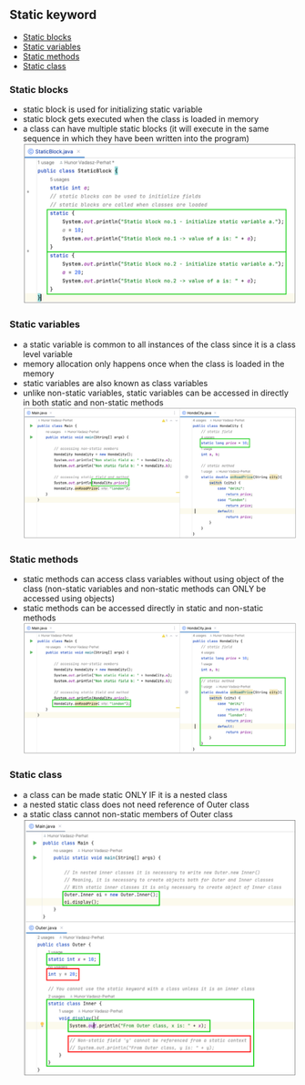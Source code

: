 ## Static keyword
- [Static blocks](#static-blocks)
- [Static variables](#static-variables)
- [Static methods](#static-methods)
- [Static class](#static-class)

### Static blocks
- static block is used for initializing static variable
- static block gets executed when the class is loaded in memory
- a class can have multiple static blocks (it will execute in the same sequence in which they have been written into the program)
  ![Static block](https://github.com/HunorVadaszPerhat/java_lang_specs/blob/main/images/static_blocks.png)

### Static variables
- a static variable is common to all instances of the class since it is a class level variable
- memory allocation only happens once when the class is loaded in the memory
- static variables are also known as class variables
- unlike non-static variables, static variables can be accessed in directly in both static and non-static methods
  ![Static variable](https://github.com/HunorVadaszPerhat/java_lang_specs/blob/main/images/static_variable.png)

### Static methods
- static methods can access class variables without using object of the class (non-static variables and non-static methods can ONLY be accessed using objects)
- static methods can be accessed directly in static and non-static methods
![Static methods](https://github.com/HunorVadaszPerhat/java_lang_specs/blob/main/images/static_methods.png)

### Static class
- a class can be made static ONLY IF it is a nested class
- a nested static class does not need reference of Outer class
- a static class cannot non-static members of Outer class
  ![Static class](https://github.com/HunorVadaszPerhat/java_lang_specs/blob/main/images/static_classes_access.png)
